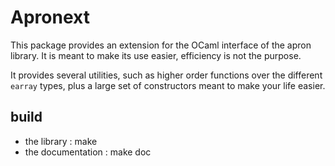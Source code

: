 # Apronext
This package provides an extension for the OCaml interface of the
apron library.  It is meant to make its use easier, efficiency is not
the purpose.

It provides several utilities, such as higher order functions over the
different ````earray```` types, plus a large set of constructors meant
to make your life easier.

## build
- the library : make
- the documentation : make doc
